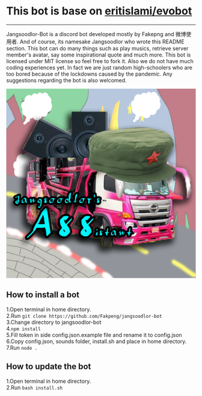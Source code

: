 # This bot is base on [eritislami/evobot](https://github.com/eritislami/evobot)
_______________________________________________________________

Jangsoodlor-Bot is a discord bot developed mostly by Fakepng and 微博使用者. And of course, its namesake Jangsoodlor who wrote this README section. This bot can do many things such as play musics, retrieve server member's avatar, say some inspirational quote and much more. This bot is licensed under MIT license so feel free to fork it. Also we do not have much coding experiences yet. In fact we are just random high-schoolers who are too bored because of the lockdowns caused by the pandemic. Any suggestions regarding the bot is also welcomed.

![jangsoodlor-bot avatar](/image/jangsoodlor-bot.png)

## How to install a bot

1.Open terminal in home directory.\
2.Run `git clone https://github.com/Fakpeng/jangsoodlor-bot`\
3.Change directory to jangsoodlor-bot\
4.`npm install`\
5.Fill token in side config.json.example file and rename it to config.json\
6.Copy config.json, sounds folder, install.sh and place in home directory.\
7.Run `node .`

## How to update the bot

1.Open terminal in home directory.\
2.Run `bash install.sh`